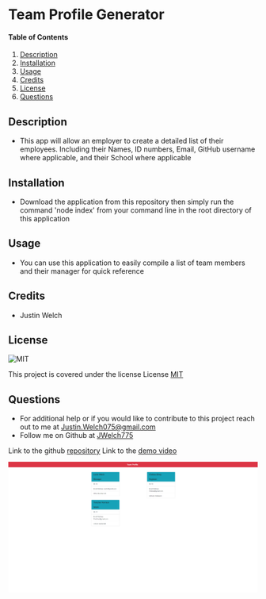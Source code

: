 # Team Profile Generator
  
#### Table of Contents
1. [Description](#description)
2. [Installation](#installation)
3. [Usage](#usage)
4. [Credits](#credits)
5. [License](#license)
6. [Questions](#questions)
## Description
* This app will allow an employer to create a detailed list of their employees. Including their Names, ID numbers, Email, GitHub username where applicable, and their School where applicable
## Installation 
* Download the application from this repository then simply run the command 'node index' from your command line in the root directory of this application
## Usage 
* You can use this application to easily compile a list of team members and their manager for quick reference
## Credits
* Justin Welch

## License
    
![MIT](https://img.shields.io/badge/license-MIT-blue.svg)

This project is covered under the license License [MIT](https://opensource.org/licenses/MIT)
    

## Questions
* For additional help or if you would like to contribute to this project reach out to me at Justin.Welch075@gmail.com
* Follow me on Github at [JWelch775](http://github.com/JWelch775)

Link to the github [repository](https://github.com/JWelch775/team-profile-generator)
Link to the [demo video](https://youtu.be/_ouJ6VDGCQ8)

![img](./assets/images/project-image.png)
